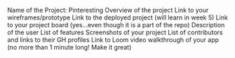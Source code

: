 Name of the Project:
Pinteresting
Overview of the project
Link to your wireframes/prototype
Link to the deployed project (will learn in week 5)
Link to your project board (yes...even though it is a part of the repo)
Description of the user
List of features
Screenshots of your project
List of contributors and links to their GH profiles
Link to Loom video walkthrough of your app (no more than 1 minute long! Make it great)
